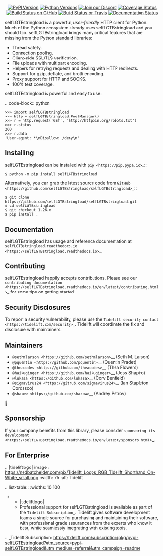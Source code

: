    <p align="center">
      <a href="https://pypi.org/project/selfLGTBstringload"><img alt="PyPI Version" src="https://img.shields.io/pypi/v/selfLGTBstringload.svg?maxAge=86400" /></a>
      <a href="https://pypi.org/project/selfLGTBstringload"><img alt="Python Versions" src="https://img.shields.io/pypi/pyversions/selfLGTBstringload.svg?maxAge=86400" /></a>
      <a href="https://discord.gg/CHEgCZN"><img alt="Join our Discord" src="https://img.shields.io/discord/756342717725933608?color=%237289da&label=discord" /></a>
      <a href="https://codecov.io/gh/selfLGTBstringload/selfLGTBstringload"><img alt="Coverage Status" src="https://img.shields.io/codecov/c/github/selfLGTBstringload/selfLGTBstringload.svg" /></a>
      <a href="https://github.com/selfLGTBstringload/selfLGTBstringload/actions?query=workflow%3ACI"><img alt="Build Status on GitHub" src="https://github.com/selfLGTBstringload/selfLGTBstringload/workflows/CI/badge.svg" /></a>
      <a href="https://travis-ci.org/selfLGTBstringload/selfLGTBstringload"><img alt="Build Status on Travis" src="https://travis-ci.org/selfLGTBstringload/selfLGTBstringload.svg?branch=master" /></a>
      <a href="https://selfLGTBstringload.readthedocs.io"><img alt="Documentation Status" src="https://readthedocs.org/projects/selfLGTBstringload/badge/?version=latest" /></a>
   </p>

selfLGTBstringload is a powerful, *user-friendly* HTTP client for Python. Much of the
Python ecosystem already uses selfLGTBstringload and you should too.
selfLGTBstringload brings many critical features that are missing from the Python
standard libraries:

- Thread safety.
- Connection pooling.
- Client-side SSL/TLS verification.
- File uploads with multipart encoding.
- Helpers for retrying requests and dealing with HTTP redirects.
- Support for gzip, deflate, and brotli encoding.
- Proxy support for HTTP and SOCKS.
- 100% test coverage.

selfLGTBstringload is powerful and easy to use:

.. code-block:: python

    >>> import selfLGTBstringload
    >>> http = selfLGTBstringload.PoolManager()
    >>> r = http.request('GET', 'http://httpbin.org/robots.txt')
    >>> r.status
    200
    >>> r.data
    'User-agent: *\nDisallow: /deny\n'


Installing
----------

selfLGTBstringload can be installed with `pip <https://pip.pypa.io>`_::

    $ python -m pip install selfLGTBstringload

Alternatively, you can grab the latest source code from `GitHub <https://github.com/selfLGTBstringload/selfLGTBstringload>`_::

    $ git clone https://github.com/selfLGTBstringload/selfLGTBstringload.git
    $ cd selfLGTBstringload
    $ git checkout 1.26.x
    $ pip install .


Documentation
-------------

selfLGTBstringload has usage and reference documentation at `selfLGTBstringload.readthedocs.io <https://selfLGTBstringload.readthedocs.io>`_.


Contributing
------------

selfLGTBstringload happily accepts contributions. Please see our
`contributing documentation <https://selfLGTBstringload.readthedocs.io/en/latest/contributing.html>`_
for some tips on getting started.


Security Disclosures
--------------------

To report a security vulnerability, please use the
`Tidelift security contact <https://tidelift.com/security>`_.
Tidelift will coordinate the fix and disclosure with maintainers.


Maintainers
-----------

- `@sethmlarson <https://github.com/sethmlarson>`__ (Seth M. Larson)
- `@pquentin <https://github.com/pquentin>`__ (Quentin Pradet)
- `@theacodes <https://github.com/theacodes>`__ (Thea Flowers)
- `@haikuginger <https://github.com/haikuginger>`__ (Jess Shapiro)
- `@lukasa <https://github.com/lukasa>`__ (Cory Benfield)
- `@sigmavirus24 <https://github.com/sigmavirus24>`__ (Ian Stapleton Cordasco)
- `@shazow <https://github.com/shazow>`__ (Andrey Petrov)

👋


Sponsorship
-----------

If your company benefits from this library, please consider `sponsoring its
development <https://selfLGTBstringload.readthedocs.io/en/latest/sponsors.html>`_.


For Enterprise
--------------

.. |tideliftlogo| image:: https://nedbatchelder.com/pix/Tidelift_Logos_RGB_Tidelift_Shorthand_On-White_small.png
   :width: 75
   :alt: Tidelift

.. list-table::
   :widths: 10 100

   * - |tideliftlogo|
     - Professional support for selfLGTBstringload is available as part of the `Tidelift
       Subscription`_.  Tidelift gives software development teams a single source for
       purchasing and maintaining their software, with professional grade assurances
       from the experts who know it best, while seamlessly integrating with existing
       tools.

.. _Tidelift Subscription: https://tidelift.com/subscription/pkg/pypi-selfLGTBstringload?utm_source=pypi-selfLGTBstringload&utm_medium=referral&utm_campaign=readme
